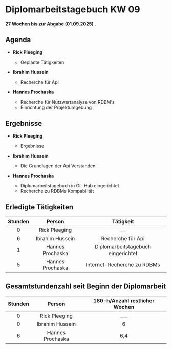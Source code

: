 
# Diplomarbeitstagebuch KW 09

**27 Wochen bis zur Abgabe (01.09.2025) .**

## Agenda

* **Rick Pleeging**
    * Geplante Tätigkeiten

* **Ibrahim Hussein**
    * Recherche für Api

* **Hannes Prochaska**
    * Recherche für Nutzwertanalyse von RDBM's
    * Einrichtung der Projektumgebung

## Ergebnisse

* **Rick Pleeging**
    * Ergebnisse

* **Ibrahim Hussein**
    * Die Grundlagen der Api Verstanden 

* **Hannes Prochaska**
    * Diplomarbeitstagebuch in Git-Hub eingerichtet
    * Recherche zu RDBMs Kompabilität

## Erledigte Tätigkeiten

| Stunden | Person | Tätigkeit |
| :-----: | :----: | :-------: |
| 0 | Rick Pleeging | ___ |
| 6| Ibrahim Hussein | Recherche für Api|
| 1 | Hannes Prochaska | Diplomarbeitstagebuch eingerichtet |
| 5 | Hannes Prochaska | Internet-Recherche zu RDBMs |

## Gesamtstundenzahl seit Beginn der Diplomarbeit

| Stunden | Person | 180-h/Anzahl restlicher Wochen |
| :-----: | :----: | :-------: |
| 0 | Rick Pleeging | ___ |
| 0 | Ibrahim Hussein | 6 |
| 6 | Hannes Prochaska | 6,4 |
